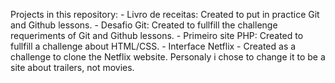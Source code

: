 Projects in this repository:
    - Livro de receitas: Created to put in practice Git and Github lessons.
    - Desafio Git: Created to fullfill the challenge requeriments of Git and Github lessons.
    - Primeiro site PHP: Created to fullfill a challenge about HTML/CSS.
    - Interface Netflix - Created as a challenge to clone the Netflix website. Personaly i chose to change it to be a site about trailers, not movies.